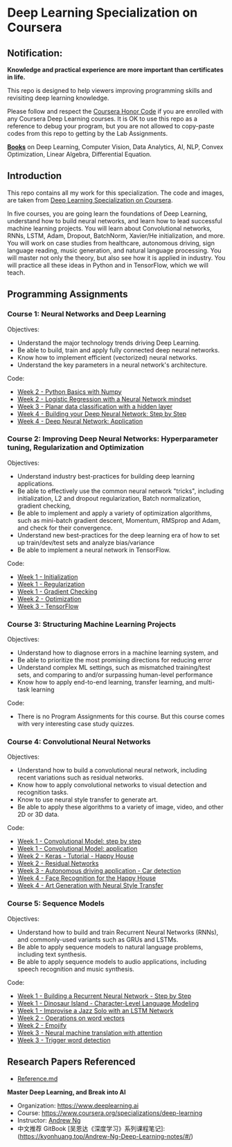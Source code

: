 # Deep Learning Specialization on Coursera

## Notification:

**Knowledge and practical experience are more important than certificates in life.**

This repo is designed to help viewers improving programming skills and revisiting deep learning knowledge.

Please follow and respect the [Coursera Honor Code](https://learner.coursera.help/hc/en-us/articles/209818863-Coursera-Honor-Code) if you are enrolled with any Coursera Deep Learning courses. It is OK to use this repo as a reference to debug your program, but you are not allowed to copy-paste codes from this repo to getting by the Lab Assignments.

[**Books**](./AI_books) on Deep Learning, Computer Vision, Data Analytics, AI, NLP, Convex Optimization, Linear Algebra, Differential Equation.

## Introduction

This repo contains all my work for this specialization. The code and images, are taken from [Deep Learning Specialization on Coursera](https://www.coursera.org/specializations/deep-learning).

In five courses, you are going learn the foundations of Deep Learning, understand how to build neural networks, and learn how to lead successful machine learning projects.
You will learn about Convolutional networks, RNNs, LSTM, Adam, Dropout, BatchNorm, Xavier/He initialization, and more.
You will work on case studies from healthcare, autonomous driving, sign language reading, music generation, and natural language processing.
You will master not only the theory, but also see how it is applied in industry. You will practice all these ideas in Python and in TensorFlow, which we will teach.

## Programming Assignments

### Course 1: Neural Networks and Deep Learning

Objectives:

- Understand the major technology trends driving Deep Learning.
- Be able to build, train and apply fully connected deep neural networks.
- Know how to implement efficient (vectorized) neural networks.
- Understand the key parameters in a neural network's architecture.

Code:

- [Week 2 - Python Basics with Numpy](./01_Neural_Networks_and_Deep_Learning/Week%202/Python%20Basics%20with%20Numpy/Python_Basics_With_Numpy_v3a.ipynb)
- [Week 2 - Logistic Regression with a Neural Network mindset](./01_Neural_Networks_and_Deep_Learning/Week%202/Logistic%20Regression%20as%20a%20Neural%20Network/Logistic_Regression_with_a_Neural_Network_mindset_v6a.ipynb)
- [Week 3 - Planar data classification with a hidden layer](./01_Neural_Networks_and_Deep_Learning/Week%203/Planar%20data%20classification%20with%20one%20hidden%20layer/Planar_data_classification_with_onehidden_layer_v6c.ipynb)
- [Week 4 - Building your Deep Neural Network: Step by Step](./01_Neural_Networks_and_Deep_Learning/Week%204/Building%20your%20Deep%20Neural%20Network%20-%20Step%20by%20Step/Building_your_Deep_Neural_Network_Step_by_Step_v8a.ipynb)
- [Week 4 - Deep Neural Network: Application](./01_Neural_Networks_and_Deep_Learning/Week%204/Deep%20Neural%20Network%20Application:%20Image%20Classification/Deep%20Neural%20Network%20-%20Application%20v8.ipynb)

### Course 2: Improving Deep Neural Networks: Hyperparameter tuning, Regularization and Optimization

Objectives:

- Understand industry best-practices for building deep learning applications.
- Be able to effectively use the common neural network "tricks", including initialization, L2 and dropout regularization, Batch normalization, gradient checking,
- Be able to implement and apply a variety of optimization algorithms, such as mini-batch gradient descent, Momentum, RMSprop and Adam, and check for their convergence.
- Understand new best-practices for the deep learning era of how to set up train/dev/test sets and analyze bias/variance
- Be able to implement a neural network in TensorFlow.

Code:

- [Week 1 - Initialization](./02_Improving_Deep_Neural_Networks/week5/Initialization/Initialization.ipynb)
- [Week 1 - Regularization](./02_Improving_Deep_Neural_Networks/week5/Regularization/Regularization_v2a.ipynb)
- [Week 1 - Gradient Checking](./02_Improving_Deep_Neural_Networks/week5/Gradient%20Checking/Gradient%20Checking%20v1.ipynb)
- [Week 2 - Optimization](./02_Improving_Deep_Neural_Networks/week6/Optimization_methods_v1b.ipynb)
- [Week 3 - TensorFlow](./02_Improving_Deep_Neural_Networks/week7/TensorFlow_Tutorial_v3b.ipynb)

### Course 3: Structuring Machine Learning Projects

Objectives:

- Understand how to diagnose errors in a machine learning system, and
- Be able to prioritize the most promising directions for reducing error
- Understand complex ML settings, such as mismatched training/test sets, and comparing to and/or surpassing human-level performance
- Know how to apply end-to-end learning, transfer learning, and multi-task learning

Code:

- There is no Program Assignments for this course. But this course comes with very interesting case study quizzes.

### Course 4: Convolutional Neural Networks

Objectives:

- Understand how to build a convolutional neural network, including recent variations such as residual networks.
- Know how to apply convolutional networks to visual detection and recognition tasks.
- Know to use neural style transfer to generate art.
- Be able to apply these algorithms to a variety of image, video, and other 2D or 3D data.

Code:

- [Week 1 - Convolutional Model: step by step](./04_Convolutional_Neural_Networks/week1/Convolution_model_Step_by_Step_v2a.ipynb)
- [Week 1 - Convolutional Model: application](./04_Convolutional_Neural_Networks/week1/Convolution_model_Application_v1a.ipynb)
- [Week 2 - Keras - Tutorial - Happy House](./04_Convolutional_Neural_Networks/week2/KerasTutorial/Keras_Tutorial_v2a.ipynb)
- [Week 2 - Residual Networks](./04_Convolutional_Neural_Networks/week2/ResNets/Residual_Networks_v2a.ipynb)
- [Week 3 - Autonomous driving application - Car detection](./04_Convolutional_Neural_Networks/week3/Car%20detection%20for%20Autonomous%20Driving/Autonomous_driving_application_Car_detection_v3a.ipynb)
- [Week 4 - Face Recognition for the Happy House](./04_Convolutional_Neural_Networks/week4/Face%20Recognition/Face_Recognition_v3a.ipynb)
- [Week 4 - Art Generation with Neural Style Transfer](./04_Convolutional_Neural_Networks/week4/Neural%20Style%20Transfer/Art_Generation_with_Neural_Style_Transfer_v3a.ipynb)

### Course 5: Sequence Models

Objectives:

- Understand how to build and train Recurrent Neural Networks (RNNs), and commonly-used variants such as GRUs and LSTMs.
- Be able to apply sequence models to natural language problems, including text synthesis.
- Be able to apply sequence models to audio applications, including speech recognition and music synthesis.

Code:

- [Week 1 - Building a Recurrent Neural Network - Step by Step](./05_Sequence_Models/Week%201/Building%20a%20Recurrent%20Neural%20Network%20-%20Step%20by%20Step/Building_a_Recurrent_Neural_Network_Step_by_Step_v3a.ipynb)
- [Week 1 - Dinosaur Island - Character-Level Language Modeling](./05_Sequence_Models/Week%201/Dinosaur%20Island%20--%20Character-level%20language%20model/Dinosaurus_Island_Character_level_language_model_final_v3a.ipynb)
- [Week 1 - Improvise a Jazz Solo with an LSTM Network](./05_Sequence_Models/Week%201/Jazz%20improvisation%20with%20LSTM/Improvise_a_Jazz_Solo_with_an_LSTM_Network_v3a.ipynb)
- [Week 2 - Operations on word vectors](./05_Sequence_Models/Week%202/Word%20Vector%20Representation/Operations_on_word_vectors_v2a.ipynb)
- [Week 2 - Emojify](./05_Sequence_Models/Week%202/Emojify/Emojify_v2a.ipynb)
- [Week 3 - Neural machine translation with attention](./05_Sequence_Models/Week%203/Machine%20Translation/Neural_machine_translation_with_attention_v4a.ipynb)
- [Week 3 - Trigger word detection](./05_Sequence_Models/Week%203/Trigger%20word%20detection/Trigger_word_detection_v1a.ipynb)

## Research Papers Referenced

- [Reference.md](./Reference.md)

**Master Deep Learning, and Break into AI**

- Organization: https://www.deeplearning.ai
- Course: https://www.coursera.org/specializations/deep-learning
- Instructor: [Andrew Ng](http://www.andrewng.org/)
- 中文推荐 GitBook [吴恩达《深度学习》系列课程笔记]: (https://kyonhuang.top/Andrew-Ng-Deep-Learning-notes/#/)

